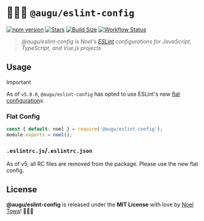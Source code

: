 # 🐻‍❄️📜 `@augu/eslint-config`

[![npm version](https://badge.fury.io/js/%40augu%2Feslint-config.svg)](https://badge.fury.io/js/%40augu%2Feslint-config)
[![Stars](https://img.shields.io/github/stars/auguwu/eslint-config)](https://github.com/auguwu/eslint-config)
[![Build Size](https://img.shields.io/bundlephobia/min/@augu/eslint-config?style=flat-square)](https://github.com/auguwu/eslint-config)
[![Workflow Status](https://github.com/auguwu/eslint-config/workflows/ESLint/badge.svg)](#)

> _@augu/eslint-config is Noel's [ESLint](https://eslint.org) configurations for JavaScript, TypeScript, and Vue.js projects_

## Usage

> [!IMPORTANT]
> As of `v5.0.0`, `@augu/eslint-config` has opted to use ESLint's new [flat configuration](https://eslint.org/blog/2022/08/new-config-system-part-2/)s.

### Flat Config

```js
const { default: noel } = require('@augu/eslint-config');
module.exports = noel();
```

### `.eslintrc.js`/`.eslintrc.json`

As of v5, all RC files are removed from the package. Please use the new flat config.

## License

**@augu/eslint-config** is released under the **MIT License** with love by [Noel Towa](https://floofy.dev)! 🐻‍❄️💜
